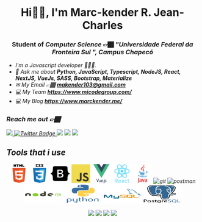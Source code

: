  <h1 align="center">Hi👋🏾, I'm Marc-kender R. Jean-Charles</h1>

<h3 align="center"> Student of <i>Computer Science</i>  👉🏾 <i>"Universidade Federal da Fronteira Sul ",  Campus Chapecó<i> </h3>

- I'm a Javascript developer  👨🏻‍💻.   
- 💬 Ask me about **Python, JavaScript, Typescript, NodeJS, React, NextJS, VueJs, SASS, Bootstrap, Materialize**
- ✉ My Email  👉🏾 **makender103@gmail.com**
- 💻 My Team **https://www.mjcodegroup.com/**
- 💻 My Blog **https://www.marckender.me/**

### Reach me out 👉🏾 
 <div>
   <a href="https://www.linkedin.com/in/marckender" target="_blank">
      <img src="https://img.shields.io/badge/LinkedIn-0077B5?style=for-the-badge&logo=linkedin&logoColor=white" target="_blank">
   </a>
  <a href="https://twitter.com/makender103" target="_blank">
    <img src="https://img.shields.io/badge/Twitter-blue?style=for-the-badge&logo=twitter&logoColor=white" alt="Twitter Badge"/>
  </a>
<!--   <a href = "mailto:makender103@gmail.com"><img src="https://img.shields.io/badge/Gmail-D14836?style=for-the-badge&logo=gmail&logoColor=white" target="_blank"></a> -->
<!--   <a href="#"><img src="https://img.shields.io/badge/Discord-7289DA?style=for-the-badge&logo=discord&logoColor=white"></a> -->
    <a href="https://www.instagram.com/makender103/?hl=fr/" target="_blank"><img src="https://img.shields.io/badge/Instagram-E4405F?style=for-the-badge&logo=instagram&logoColor=white"></a>
 <a href="https://t.me/Makender103" target="_blank"><img src="https://img.shields.io/badge/Telegram-2CA5E0?style=for-the-badge&logo=telegram&logoColor=white"></a>
  <a href="http://marckender.me/" target="_blank"><img src="https://img.shields.io/badge/website-000000?style=for-the-badge&logo=About.me&logoColor=white"></a>
</div>

## Tools that i use
 <p align="center">
 
<img src="https://raw.githubusercontent.com/devicons/devicon/master/icons/html5/html5-original-wordmark.svg" alt="html5" width="50" height="50" />
<img src="https://raw.githubusercontent.com/devicons/devicon/master/icons/css3/css3-original-wordmark.svg" alt="css3" width="50" height="50" />
<img src="https://raw.githubusercontent.com/devicons/devicon/master/icons/bootstrap/bootstrap-plain.svg" alt="bootstrap" width="50" height="50" />
<img src="https://raw.githubusercontent.com/devicons/devicon/master/icons/javascript/javascript-original.svg" alt="javascript" width="50" height="50" />
<img src="https://raw.githubusercontent.com/devicons/devicon/master/icons/vuejs/vuejs-original-wordmark.svg" alt="vuejs" width="50" height="50" />
<img src="https://raw.githubusercontent.com/devicons/devicon/master/icons/react/react-original-wordmark.svg" alt="react" width="50" height="50" />
<img src="https://raw.githubusercontent.com/devicons/devicon/master/icons/java/java-original-wordmark.svg" alt="java" width="50" height="50" />
<img src="https://www.vectorlogo.zone/logos/git-scm/git-scm-icon.svg" alt="git" width="50" height="50"/>
<img src="https://www.vectorlogo.zone/logos/getpostman/getpostman-icon.svg" alt="postman" width="50" height="50"/>
<img src="https://raw.githubusercontent.com/devicons/devicon/master/icons/nodejs/nodejs-original-wordmark.svg" alt="nodejs" width="100" height="50" />
<img src="https://raw.githubusercontent.com/devicons/devicon/master/icons/python/python-original-wordmark.svg" alt="python" width="100" height="50" />
<img src="https://raw.githubusercontent.com/devicons/devicon/master/icons/mysql/mysql-original-wordmark.svg" alt="mysql" width="100" height="50" />
<img src="https://raw.githubusercontent.com/devicons/devicon/master/icons/postgresql/postgresql-original-wordmark.svg" alt="postgresql" width="100" height="50" />
</p>

<div align="center">
<img height="150em" src="https://github-profile-summary-cards.vercel.app/api/cards/profile-details?username=marckender&theme=tokyonight"/> 
<img height="150em" src="https://github-readme-stats.vercel.app/api?username=marckender&show_icons=true&theme=tokyonight&include_all_commits=true&count_private=false&hide_border=true"/> <img height="150em" src="https://github-readme-stats.vercel.app/api/top-langs/?username=marckender&layout=compact&langs_count=7&theme=tokyonight&hide_border=true"/> <img height="150em" src="https://github-readme-streak-stats.herokuapp.com/?user=marckender&theme=tokyonight&hide_border=true"/>
</div>
<!--
**Makender103/Makender103** is a ✨ _special_ ✨ repository because its `README.md` (this file) appears on your GitHub profile.

Here are some ideas to get you started:

- 🔭 I’m currently working on ...
- 🌱 I’m currently learning ...
- 👯 I’m looking to collaborate on ...
- 🤔 I’m looking for help with ...
- 💬 Ask me about ...
- 📫 How to reach me: ...
- 😄 Pronouns: ...
- ⚡ Fun fact: ...
-->
